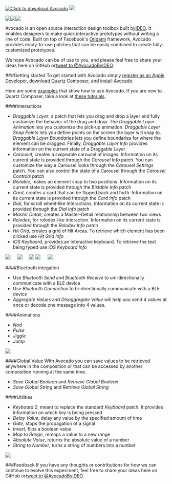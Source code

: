 [![](https://github.com/trive/avocado/raw/master/Other/logo.png "Click to download Avocado")](https://github.com/ideo/avocado/raw/master/Other/Avocado.zip)
<a href="https://vimeo.com/trive/avocado2" target="_blank"><img src="https://github.com/trive/avocado/raw/master/Other/banner.png"/></a>

<a href="https://developer.apple.com/register/index.action" target="_blank"><img src="https://github.com/trive/avocado/raw/master/Other/step1.png"/></a><a href="http://origami.facebook.com/quartzcomposer/" target="_blank"><img src="https://github.com/trive/avocado/raw/master/Other/step2.png"/></a><a href="https://github.com/ideo/avocado/raw/master/Other/Avocado.zip" target="_blank"><img src="https://github.com/trive/avocado/raw/master/Other/step3.png"/></a>



Avocado is an open source interaction design toolbox built by​ <a href="http://www.ideo.com" target="_blank">IDEO</a>.​ It ​enables designers to make quick interactive prototypes without writing a line of code.​ ​Built on top of Facebook's <a href="http://origami.facebook.com" target="_blank">Origami</a> framework, Avocado provides ready-to-use patches that can be easily combined to create fully-customized prototypes.​ 

We hope Avocado can be of use to you, and please feel free to share your ideas here on GitHub ​or​ <a href="https://twitter.com/AvocadoByIDEO" target="_blank">tweet to @AvocadoByIDEO</a>.​


###Getting started
To get started with Avocado simply <a href="https://developer.apple.com/" target="_blank">register as an Apple Developer</a>, <a href="http://origami.facebook.com/quartzcomposer/" target="_blank">download Quartz Composer</a>, and <a href="https://github.com/ideo/avocado/raw/master/Other/Avocado.zip" target="_blank">install Avocado</a>. 

Here are some <a href="https://github.com/ideo/avocado/tree/master/Examples" target="_blank">examples</a> that show how to use Avocado. If you are new to Quartz Composer, take a look at <a href="http://facebook.github.io/origami/tutorials/" target="_blank">these tutorials</a>.


####Interactions
- _Draggable Layer_, a patch that lets you drag and drop a layer and fully customize the behavior of the drag and drop. The _Draggable Layer Animation_ lets you customize the pick-up animation. _Draggable Layer Snap Points_ lets you define points on the screen the layer will snap to. _Draggable Layer Boundaries_ lets you define boundaries for where the element can be dragged. Finally, _Draggable Layer Info_ provides information on the current state of a Draggable Layer
- _Carousel_, creates a swipeable carousel of images. Information on its current state is provided through the _Carousel Info_ patch. You can customize the way a Carousel looks through the _Carousel Settings_ patch. You can also control the state of a Carousel through the _Carousel Controls_ patch
- _Bistable_, makes an element snap to two positions. Information on its current state is provided through the _Bistable Info_ patch
- _Card_, creates a card that can be flipped back and forth. Information on its current state is provided through the _Card Info_ patch
- _Dial_, for scroll wheel-like Interactions. Information on its current state is provided through the _Dial Info_ patch
- _Master Detail_, creates a Master-Detail relationship between two views
- _Rolodex_, for rolodex-like interaction. Information on its current state is provided through the _Rolodex Info_ patch
- _Hit Grid_, creates a grid of Hit Areas. To retrieve which element has been clicked use _Hit Grid Info_
- _iOS Keyboard_, provides an interactive keyboard. To retrieve the text being typed use _iOS Keyboard Info_

<img src="https://github.com/trive/avocado/raw/master/Other/GIFs/Carousel.gif"/>
<img src="" height="0px" width="14px"/>
<img src="https://github.com/trive/avocado/raw/master/Other/GIFs/Keyboard.gif"/>
<img src="" height="0px" width="12px"/>
<img src="https://github.com/trive/avocado/raw/master/Other/GIFs/MasterDetail.gif"/>

<img src="https://github.com/trive/avocado/raw/master/Other/GIFs/Flip.gif"/>
<img src="" height="0px" width="14px"/>
<img src="https://github.com/trive/avocado/raw/master/Other/GIFs/Bistable.gif"/>

####Bluetooth integation
- Use _Bluetooth Send_ and _Bluetooth Receive_ to uni-directionally communicate with a BLE device
- Use _Bluetooth Connection_ to bi-directionally communicate with a BLE device
- _Aggregate Values_ and _Disaggregate Value_ will help you send 4 values at once or decode one message into 4 values.

####Animations
- _Nod_
- _Pulse_
- _Jiggle_
- _Jump_

<img src="https://github.com/trive/avocado/raw/master/Other/GIFs/Animations.gif"/>

####Global Value
With Avocado you can save values to be retrieved anywhere in the composition or that can be accessed by another composition running at the same time.
- _Save Global Boolean_ and _Retrieve Global Boolean_
- _Save Global String_ and _Retrieve Global String_

####Utilities
- _Keyboard 2_, meant to replace the standard _Keyboard_ patch. It provides information on which key is being pressed
- _Delay Value_, delay any value by the specified amount of time
- _Gate_, stops the propagation of a signal
- _Invert_, flips a boolean value
- _Map to Range_, remaps a value to a new range
- _Absolute Value_, returns the absolute value of a number
- _String to Number_, turns a string of numbers into a number

<img src="https://github.com/trive/avocado/raw/master/Other/GIFs/Delay.gif"/>


###Feedback
If you have any thoughts or contributions for how we can continue to evolve this experiment, feel free to share your ideas here on GitHub​ or​ <a href="https://twitter.com/AvocadoByIDEO" target="_blank">tweet to @AvocadoByIDEO</a>.

